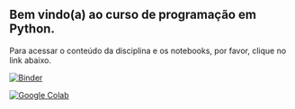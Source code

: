 ## Bem vindo(a) ao curso de programação em Python.

Para acessar o conteúdo da disciplina e os notebooks, por favor, clique no link abaixo.

[![Binder](https://mybinder.org/badge_logo.svg)](https://mybinder.org/v2/gh/zz4fap/python-programming/master?filepath=notebooks%2FConteudo.ipynb)

[![Google Colab](https://badgen.net/badge/Launch/on%20Google%20Colab/blue?icon=terminal)](https://colab.research.google.com/github/zz4fap/python-programming/blob/master/notebooks/Conteudo.ipynb)
